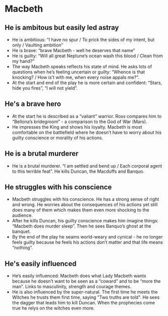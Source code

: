 # Macbeth

## He is ambitous but easily led astray
- He is ambitious: “I have no spur / To prick the sides of my intent, but only / Vaulting ambition”
- He is brave: “brave Macbeth - well he deserves that name”
- He is guilty: “Will all great Neptune’s ocean wash this blood / Clean from my hand?”
- The way Macbeth speaks reflects his state of mind. He asks lots of questions when he’s feeling uncertain or guilty: “Whence is that knocking? / How is’t with me, when every noise appals me?”.
- At the start and end of the play he is more certain and confident: “Stars, hide you fires”, “I will not yield”.

## He's a brave hero
- At the start he is described as a “valiant” warrior. Ross compares him to “Bellona’s bridegroom” - a comparison to the God of War (Mars).
- He impresses the King and shows his loyalty. Macbeth is most comfortable on the battlefield where he doesn’t have to worry about his guilty conscience or morality of his actions.

## He is a brutal murderer
- He is a brutal murderer. “I am settled and bend up / Each corporal agent to this terrible feat”. He kills Duncan, the Macduffs and Banquo.

## He struggles with his conscience
- Macbeth struggles with his conscience. He has a strong sense of right and wrong. He worries about the consequences of his actions yet still does many of them which makes them even more shocking to the audience.
- After he kills Duncan, his guilty conscience makes him imagine things: “Macbeth does murder sleep”. Then he sees Banquo’s ghost at the banquet.
- By the end of the play he seams world-weary and cynical - he no longer feels guilty because he feels his actions don’t matter and that life means “nothing”.

## He's easily influenced
- He’s easily influenced: Macbeth does what Lady Macbeth wants because he doesn’t want to be seen as a “coward” and to be “more the man”. Links to masculinity, strength and courage themes.
- He is also influenced by the super-natural. The first time he meets the Witches he trusts them first time, saying "Two truths are told". He sees the dagger that leads him to kill Duncan. When the prophecies come true he relys on the witches even more.
